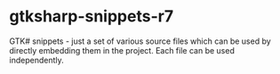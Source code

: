 gtksharp-snippets-r7
====================

GTK# snippets - just a set of various source files which can be used by directly embedding 
them in the project. Each file can be used independently.
